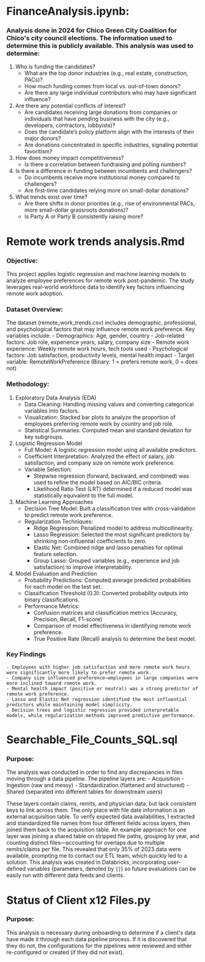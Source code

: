 # FinanceAnalysis.ipynb: 
### Analysis done in 2024 for Chico Green City Coalition for Chico's city council elections. The information used to determine this is publicly available. This analysis was used to determine:
1. Who is funding the candidates?
    - What are the top donor industries (e.g., real estate, construction, PACs)?
    - How much funding comes from local vs. out-of-town donors?
    - Are there any large individual contributors who may have significant influence?
2. Are there any potential conflicts of interest?
    - Are candidates receiving large donations from companies or individuals that have pending business with the city (e.g., developers, contractors, lobbyists)?
    - Does the candidate’s policy platform align with the interests of their major donors?
    - Are donations concentrated in specific industries, signaling potential favoritism?
3. How does money impact competitiveness?
    - Is there a correlation between fundraising and polling numbers?
5. Is there a difference in funding between incumbents and challengers?
    - Do incumbents receive more institutional money compared to challengers?
    - Are first-time candidates relying more on small-dollar donations?
6. What trends exist over time?
    - Are there shifts in donor priorities (e.g., rise of environmental PACs, more small-dollar grassroots donations)?
    - Is Party A or Party B consistently raising more?
      

# Remote work trends analysis.Rmd
### Objective:
This project applies logistic regression and machine learning models to analyze employee preferences for remote work post-pandemic. The study leverages real-world workforce data to identify key factors influencing remote work adoption.

### Dataset Overview:
The dataset (remote_work_trends.csv) includes demographic, professional, and psychological factors that may influence remote work preference. Key variables include:
    - Demographics: Age, gender, country
    - Job-related factors: Job role, experience years, salary, company size
    - Remote work experience: Weekly remote work hours, tech tools used
    - Psychological factors: Job satisfaction, productivity levels, mental health impact
    - Target variable: RemoteWorkPreference (Binary: 1 = prefers remote work, 0 = does not)

### Methodology: 
1. Exploratory Data Analysis (EDA)
    - Data Cleaning: Handling missing values and converting categorical variables into factors.
    - Visualization: Stacked bar plots to analyze the proportion of employees preferring remote work by country and job role.
    - Statistical Summaries: Computed mean and standard deviation for key subgroups.
2. Logistic Regression Model
    - Full Model: A logistic regression model using all available predictors.
    - Coefficient Interpretation: Analyzed the effect of salary, job satisfaction, and company size on remote work preference.
    - Variable Selection:
        - Stepwise regression (forward, backward, and combined) was used to refine the model based on AIC/BIC criteria.
        - Likelihood Ratio Test (LRT) determined if a reduced model was statistically equivalent to the full model.
3. Machine Learning Approaches
    - Decision Tree Model: Built a classification tree with cross-validation to predict remote work preference.
    - Regularization Techniques:
        - Ridge Regression: Penalized model to address multicollinearity.
        - Lasso Regression: Selected the most significant predictors by shrinking non-influential coefficients to zero.
        - Elastic Net: Combined ridge and lasso penalties for optimal feature selection.
        - Group Lasso: Grouped variables (e.g., experience and job satisfaction) to improve interpretability.
4. Model Evaluation and Prediction
    - Probability Predictions: Computed average predicted probabilities for each model on the test set.
    - Classification Threshold (0.3): Converted probability outputs into binary classifications.
    - Performance Metrics:
        - Confusion matrices and classification metrics (Accuracy, Precision, Recall, F1-score)
        - Comparison of model effectiveness in identifying remote work preference.
        - True Positive Rate (Recall) analysis to determine the best model.
          
### Key Findings
    - Employees with higher job satisfaction and more remote work hours were significantly more likely to prefer remote work.
    - Company size influenced preference—employees in large companies were more inclined toward remote work.
    - Mental health impact (positive or neutral) was a strong predictor of remote work preference.
    - Lasso and Elastic Net regression identified the most influential predictors while maintaining model simplicity.
    - Decision trees and logistic regression provided interpretable models, while regularization methods improved predictive performance.

# Searchable_File_Counts_SQL.sql
### Purpose:
The analysis was conducted in order to find any discrepancies in files moving through a data pipeline. The pipeline layers are:
    - Acquisition
    - Ingestion (raw and messy)
    - Standardization (flattened and structured)
    - Shared (separated into different tables for downstream users)

These layers contain claims, remits, and physician data, but lack consistent keys to link across them. The only place with file date information is an external acquisition table. To verify expected data availabilities, I extracted and standardized file names from four different fields across layers, then joined them back to the acquisition table. An example approach for one layer was joining a shared table on stripped file paths, grouping by year, and counting distinct files—accounting for overlaps due to multiple remits/claims per file. This revealed that only 35% of 2023 data were available, prompting me to contact our ETL team, which quickly led to a solution. This analysis was created in Databricks, incorporating user-defined variables (parameters, denoted by `{}`) so future evaluations can be easily run with different data feeds and clients.

# Status of Client x12 Files.py
### Purpose: 
This analysis is necessary during onboarding to determine if a client's data have made it through each data pipeline process. If it is discovered that they do not, the configurations for the pipelines were reviewed and either re-configured or created (if they did not exist).
